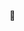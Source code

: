 🤫
<!---
yizung/yizung is a ✨ special ✨ repository because its `README.md` (this file) appears on your GitHub profile.
You can click the Preview link to take a look at your changes.
--->
